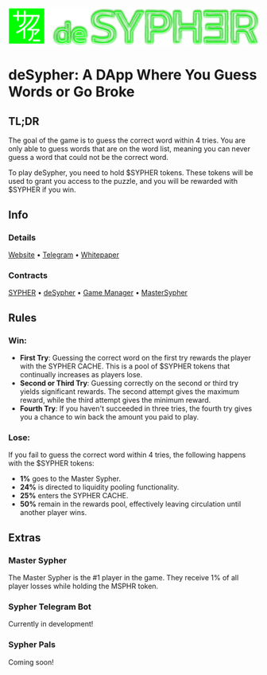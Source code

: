 <p align="center">
  <img src="https://github.com/Tukyo/deSypher/raw/main/public/assets/logo_full.webp" alt="Logo" width="1400">
</p>

# deSypher: A DApp Where You Guess Words or Go Broke

## TL;DR

The goal of the game is to guess the correct word within 4 tries. You are only able to guess words that are on the word list, meaning you can never guess a word that could not be the correct word.

To play deSypher, you need to hold $SYPHER tokens. These tokens will be used to grant you access to the puzzle, and you will be rewarded with $SYPHER if you win.

## Info
### Details
[Website](https://desypher.net/) • [Telegram](https://t.me/tukyogames) • [Whitepaper](https://desypher.net/whitepaper.html)

### Contracts
[SYPHER](https://basescan.org/token/0x21b9d428eb20fa075a29d51813e57bab85406620) • [deSypher]() • [Game Manager]() • [MasterSypher]()

## Rules

### Win:
- **First Try**: Guessing the correct word on the first try rewards the player with the SYPHER CACHE. This is a pool of $SYPHER tokens that continually increases as players lose.
- **Second or Third Try**: Guessing correctly on the second or third try yields significant rewards. The second attempt gives the maximum reward, while the third attempt gives the minimum reward.
- **Fourth Try**: If you haven't succeeded in three tries, the fourth try gives you a chance to win back the amount you paid to play.

### Lose:
If you fail to guess the correct word within 4 tries, the following happens with the $SYPHER tokens:
- **1%** goes to the Master Sypher.
- **24%** is directed to liquidity pooling functionality.
- **25%** enters the SYPHER CACHE.
- **50%** remain in the rewards pool, effectively leaving circulation until another player wins.

## Extras
### Master Sypher
The Master Sypher is the #1 player in the game. They receive 1% of all player losses while holding the MSPHR token.

### Sypher Telegram Bot
Currently in development!

### Sypher Pals
Coming soon!